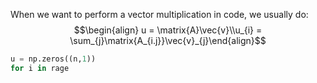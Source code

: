 When we want to perform a vector multiplication in code, we usually do:
$$\begin{align} u = \matrix{A}\vec{v}\\u_{i} = \sum_{j}\matrix{A_{i.j}}\vec{v}_{j}\end{align}$$


```Python
u = np.zeros((n,1))
for i in rage
```